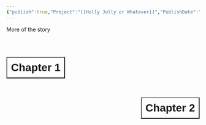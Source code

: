 ```yaml
---
{"publish":true,"Project":"[[Holly Jolly or Whatever]]","PublishDate":"2024-12-14","PassFrontmatter":true,"created":"2024-12-10T10:24:37.192-04:00","updated":"2024-12-10T10:31:51.709-04:00"}
---
```


 More of the story

<div style="display: flex; justify-content: left; cursor: pointer;"> <a href="[[]]" target="_blank"> <button style=" font-size: 28px; padding: 10px; height: fit-content; margin-top: 50px; background: var(--text-accent); font-weight: 600; color: var(--text-on-accent); "> Chapter 1 </button> </a> </div>

<div style="display: flex; justify-content: right; cursor: pointer;"> <a href="https://github.com/oleeskild/obsidian-digital-garden/issues/55" target="_blank"> <button style=" font-size: 28px; padding: 10px; height: fit-content; margin-top: 50px; background: var(--text-accent); font-weight: 600; color: var(--text-on-accent); "> Chapter 2 </button> </a> </div>
